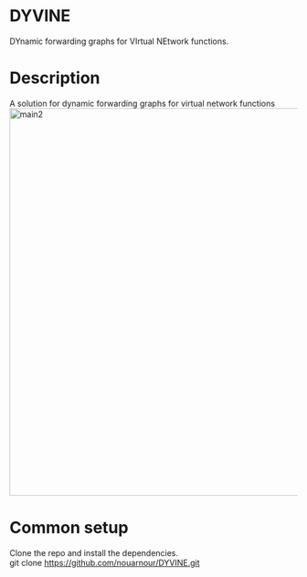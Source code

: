 # DYVINE
DYnamic forwarding graphs for VIrtual NEtwork functions.  

# Description
A solution for dynamic forwarding graphs for virtual network functions  
<img width="679" alt="main2" src="https://user-images.githubusercontent.com/67935963/110173076-6aafbf80-7dfe-11eb-9424-5a93a9942313.PNG">

# Common setup
Clone the repo and install the dependencies.  
git clone https://github.com/nouarnour/DYVINE.git  
